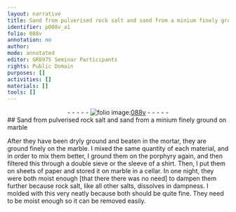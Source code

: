 ```yaml
---
layout: narrative
title: Sand from pulverised rock salt and sand from a minium finely ground on marble
identifier: p088v_a1
folio: 088v
annotation: no
author:
mode: annotated
editor: GR8975 Seminar Participants
rights: Public Domain
purposes: []
activities: []
materials: []
tools: []
---
```


 <div class="folio" align="center">- - - - - <a href="http://gallica.bnf.fr/ark:/12148/btv1b10500001g/f182.image" target="_blank"><img src="https://cu-mkp.github.io/GR8975-edition/assets/photo-icon.png" alt="folio image: " style="display:inline-block; margin-bottom:-3px;"/>088v</a> - - - - - </div> 
## Sand from pulverised rock salt and sand from a minium finely ground on marble 

 
 After they have been dryly ground and beaten in the mortar, they are ground finely on the marble. I mixed the same quantity of each material, and in order to mix them better, I ground them on the porphyry again, and then filtered this through a double sieve or the sleeve of a shirt. Then, I put them on sheets of paper and stored it on marble in a cellar. In one night, they were both moist enough [that there there was no need] to dampen them further because rock salt, like all other salts, dissolves in dampness. I molded with this very neatly because both should be quite fine. They need to be moist enough so it can be removed easily. 
 